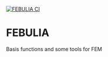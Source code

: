 [![FEBULIA CI](https://github.com/matthewozon/FEBULIA/actions/workflows/CI.yml/badge.svg)](https://github.com/matthewozon/FEBULIA/actions/workflows/CI.yml)

# FEBULIA
Basis functions and some tools for FEM
